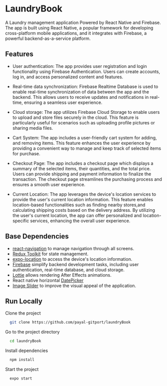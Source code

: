 
# LaundryBook

A Laundry management application Powered by React Native and Firebase. The app is built using React Native, a popular framework for developing cross-platform mobile applications, and it integrates with Firebase, a powerful backend-as-a-service platform.


## Features

- User authentication: The app provides user registration and login functionality using Firebase Authentication. Users can create accounts, log in, and access personalized content and features.

- Real-time data synchronization: Firebase Realtime Database is used to enable real-time synchronization of data between the app and the backend. This allows users to receive updates and notifications in real-time, ensuring a seamless user experience.

- Cloud storage: The app utilizes Firebase Cloud Storage to enable users to upload and store files securely in the cloud. This feature is particularly useful for scenarios such as uploading profile pictures or sharing media files.

- Cart System: The app includes a user-friendly cart system for adding, and removing items. This feature enhances the user experience by providing a convenient way to manage and keep track of selected items for purchase.

- Checkout Page: The app includes a checkout page which displays a summary of the selected items, their quantities, and the total price. Users can provide shipping and payment information to finalize the transaction. The checkout page streamlines the purchasing process and ensures a smooth user experience.

- Current Location: The app leverages the device's location services to provide the user's current location information. This feature enables location-based functionalities such as finding nearby stores,and calculating shipping costs based on the delivery address. By utilizing the user's current location, the app can offer personalized and location-specific services, enhancing the overall user experience.


## Base Dependencies

- [react-navigation](https://reactnavigation.org/) to manage navigation through all screens.
- [Redux Toolkit](https://redux-toolkit.js.org/) for state management.
- [expo-location](https://docs.expo.dev/versions/latest/sdk/location/) to access the device's location information. 
- [Firebase](https://firebase.google.com/) simplify backend development tasks, including user authentication, real-time database, and cloud storage.
- [Lottie](https://docs.expo.dev/versions/latest/sdk/lottie/) allows rendering After Effects animations.
- React native horizontal [DatePicker](https://github.com/AwrminKhodaei/react-native-horizontal-datepicker) 
- [Image Slider](https://www.npmjs.com/package/react-native-image-slider-box) to improve the visual appeal of the application.

## Run Locally

Clone the project

```bash
  git clone https://github.com/payal-gitport/laundryBook
```

Go to the project directory

```bash
  cd laundryBook
```

Install dependencies

```bash
  npm install
```

Start the project

```bash
  expo start
```


